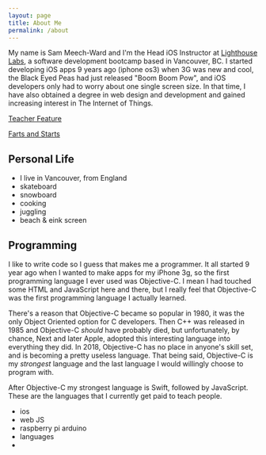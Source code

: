 ```yaml
---
layout: page
title: About Me
permalink: /about
---
```


My name is Sam Meech-Ward and I'm the Head iOS Instructor at [Lighthouse Labs](http://lighthouselabs.ca/), a software development bootcamp based in Vancouver, BC. I started developing iOS apps 9 years ago (iphone os3) when 3G was new and cool, the	Black Eyed Peas had just released "Boom Boom Pow", and iOS developers only had to worry about one single screen size. In that time, I have also obtained a degree in web design and development and gained increasing interest in The Internet of Things.

[Teacher Feature](https://lighthouselabs.ca/blog/teacher-feature-sam-meech-ward)

[Farts and Starts](https://lighthouselabs.ca/blog/farts-and-starts-the-story-of-sam-meech-ward-s-first-successful-app)

## Personal Life

* I live in Vancouver, from England
* skateboard
* snowboard
* cooking
* juggling
* beach & eink screen


## Programming

I like to write code so I guess that makes me a programmer. It all started 9 year ago when I wanted to make apps for my iPhone 3g, so the first programming language I ever used was Objective-C. I mean I had touched some HTML and JavaScript here and there, but I really feel that Objective-C was the first programming language I actually learned.

There's a reason that Objective-C became so popular in 1980, it was the only Object Oriented option for C developers. Then C++ was released in 1985 and Objective-C *should* have probably died, but unfortunately, by chance, Next and later Apple, adopted this interesting language into everything they did. In 2018, Objective-C has no place in anyone's skill set, and is becoming a pretty useless language. That being said, Objective-C is my *strongest* language and the last language I would willingly choose to program with. 

After Objective-C my strongest language is Swift, followed by JavaScript. These are the languages that I currently get paid to teach people.

* ios
* web JS
* raspberry pi arduino
* languages
* 